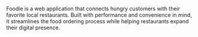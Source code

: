 Foodie is a web application that connects hungry customers with their favorite local restaurants. Built with performance and convenience in mind, it streamlines the food ordering process while helping restaurants expand their digital presence.
